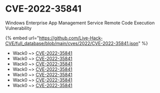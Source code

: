 # CVE-2022-35841

Windows Enterprise App Management Service Remote Code Execution Vulnerability

{% embed url="https://github.com/Live-Hack-CVE/full_database/blob/main/cves/2022/CVE-2022-35841.json" %}


* Wack0 ~> [CVE-2022-35841](https://www.alice-snow.ru/2022/database/cve-2022-35841/cve-2022-35841-wack0)
* Wack0 ~> [CVE-2022-35841](https://www.alice-snow.ru/2022/database/cve-2022-35841/cve-2022-35841-wack0)
* Wack0 ~> [CVE-2022-35841](https://www.alice-snow.ru/2022/database/cve-2022-35841/cve-2022-35841-wack0)
* Wack0 ~> [CVE-2022-35841](https://www.alice-snow.ru/2022/database/cve-2022-35841/cve-2022-35841-wack0)
* Wack0 ~> [CVE-2022-35841](https://www.alice-snow.ru/2022/database/cve-2022-35841/cve-2022-35841-wack0)
* Wack0 ~> [CVE-2022-35841](https://www.alice-snow.ru/2022/database/cve-2022-35841/cve-2022-35841-wack0)
* Wack0 ~> [CVE-2022-35841](https://www.alice-snow.ru/2022/database/cve-2022-35841/cve-2022-35841-wack0)